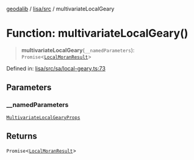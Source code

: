 [geodalib](../../../modules.md) / [lisa/src](../index.md) / multivariateLocalGeary

# Function: multivariateLocalGeary()

> **multivariateLocalGeary**(`__namedParameters`): `Promise`\<[`LocalMoranResult`](../type-aliases/LocalMoranResult.md)\>

Defined in: [lisa/src/sa/local-geary.ts:73](https://github.com/GeoDaCenter/geoda-lib/blob/5c8fba7800a0ff8c8ed4b8b260cc40d1229fb38a/js/packages/lisa/src/sa/local-geary.ts#L73)

## Parameters

### \_\_namedParameters

[`MultivariateLocalGearyProps`](../type-aliases/MultivariateLocalGearyProps.md)

## Returns

`Promise`\<[`LocalMoranResult`](../type-aliases/LocalMoranResult.md)\>

